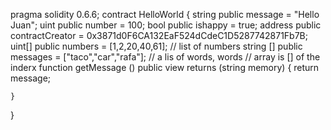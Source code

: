 pragma solidity 0.6.6;
contract HelloWorld {
    string public message = "Hello Juan";
    uint public number = 100;
    bool public ishappy = true;
    address public contractCreator = 0x3871d0F6CA132EaF524dCdeC1D5287742871Fb7B;
    uint[] public numbers = [1,2,20,40,61];
    // list of numbers
    string [] public messages = ["taco","car","rafa"];
    // a lis of words, words
    // array is [] of the inderx
    function getMessage () public view returns (string memory) {
        return message;
        
    }  
    
}
